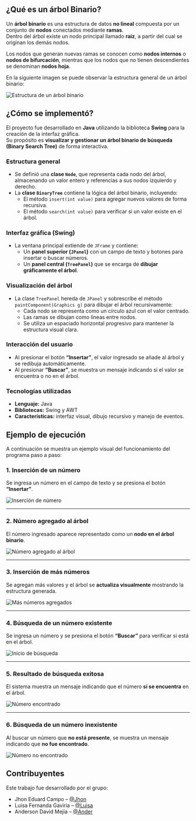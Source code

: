## ¿Qué es un árbol Binario?

Un **árbol binario** es una estructura de datos **no lineal** compuesta por un conjunto de **nodos** conectados mediante **ramas**.  
Dentro del árbol existe un nodo principal llamado **raíz**, a partir del cual se originan los demás nodos.

Los nodos que generan nuevas ramas se conocen como **nodos internos** o **nodos de bifurcación**, mientras que los nodos que no tienen descendientes se denominan **nodos hoja**.

En la siguiente imagen se puede observar la estructura general de un árbol binario:

![Estructura de un árbol binario](./image/tree.gif)

## ¿Cómo se implementó?

El proyecto fue desarrollado en **Java** utilizando la biblioteca **Swing** para la creación de la interfaz gráfica.  
Su propósito es **visualizar y gestionar un árbol binario de búsqueda (Binary Search Tree)** de forma interactiva.

### Estructura general
- Se definió una **clase `Node`**, que representa cada nodo del árbol, almacenando un valor entero y referencias a sus nodos izquierdo y derecho.
- La **clase `BinaryTree`** contiene la lógica del árbol binario, incluyendo:
    - El método `insert(int value)` para agregar nuevos valores de forma recursiva.
    - El método `search(int value)` para verificar si un valor existe en el árbol.

### Interfaz gráfica (Swing)
- La ventana principal extiende de `JFrame` y contiene:
    - Un **panel superior (`JPanel`)** con un campo de texto y botones para insertar o buscar números.
    - Un **panel central (`TreePanel`)** que se encarga de **dibujar gráficamente el árbol**.

### Visualización del árbol
- La clase `TreePanel` hereda de `JPanel` y sobrescribe el método `paintComponent(Graphics g)` para dibujar el árbol recursivamente:
    - Cada nodo se representa como un círculo azul con el valor centrado.
    - Las ramas se dibujan como líneas entre nodos.
    - Se utiliza un espaciado horizontal progresivo para mantener la estructura visual clara.

### Interacción del usuario
- Al presionar el botón **“Insertar”**, el valor ingresado se añade al árbol y se redibuja automáticamente.
- Al presionar **“Buscar”**, se muestra un mensaje indicando si el valor se encuentra o no en el árbol.

### Tecnologías utilizadas
- **Lenguaje:** Java
- **Bibliotecas:** Swing y AWT
- **Características:** interfaz visual, dibujo recursivo y manejo de eventos.

## Ejemplo de ejecución

A continuación se muestra un ejemplo visual del funcionamiento del programa paso a paso:

### 1. Inserción de un número
Se ingresa un número en el campo de texto y se presiona el botón **“Insertar”**.

![Inserción de número](./image/01.jpg)

---

### 2. Número agregado al árbol
El número ingresado aparece representado como un **nodo en el árbol binario**.

![Número agregado al árbol](./image/02.jpg)

---

### 3. Inserción de más números
Se agregan más valores y el árbol se **actualiza visualmente** mostrando la estructura generada.

![Más números agregados](./image/03.jpg)

---

### 4. Búsqueda de un número existente
Se ingresa un número y se presiona el botón **“Buscar”** para verificar si está en el árbol.

![Inicio de búsqueda](./image/04.jpg)

---

### 5. Resultado de búsqueda exitosa
El sistema muestra un mensaje indicando que el número **sí se encuentra** en el árbol.

![Número encontrado](./image/05.jpg)

---

### 6. Búsqueda de un número inexistente
Al buscar un número que **no está presente**, se muestra un mensaje indicando que **no fue encontrado**.

![Número no encontrado](./image/06.jpg)


## Contribuyentes

Este trabajo fue desarrollado por el grupo:

- Jhon Eduard Campo – [@Jhon](https://github.com/Jhoncampo)
- Luisa Fernanda Gaviria – [@Luisa](https://github.com/luisagaviriazapata-ai)
- Anderson David Mejia – [@Ander](https://github.com/ander8824425-boop)
